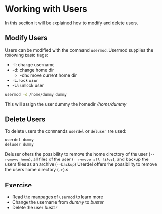 # Working with Users
In this section it will be explained how to modify and delete users.

## Modify Users
Users can be modified with the command `usermod`. Usermod supplies the following basic flags:

- -l: change username
- -d: change home dir
  - -dm: move current home dir
- -L: lock user
- -U: unlock user

~~~~~ bash 
usermod -d /home/dummy dummy 
~~~~~

This will assign the user dummy the homedir */home/dummy*

## Delete Users
To delete users the commands `userdel` or `deluser` are used:

~~~~~ bash
userdel dummy
deluser dummy
~~~~~

Deluser offers the possibility to remove the home directory of the user (`--remove-home`), all files of the user (`--remove-all-files`), and backup the users files as an archive (`--backup`)
Userdel offers the possibility to remove the users home directory (`-r`).s

## Exercise
- Read the manpages of `usermod` to learn more
- Change the username from *dummy* to *buster*
- Delete the user *buster*